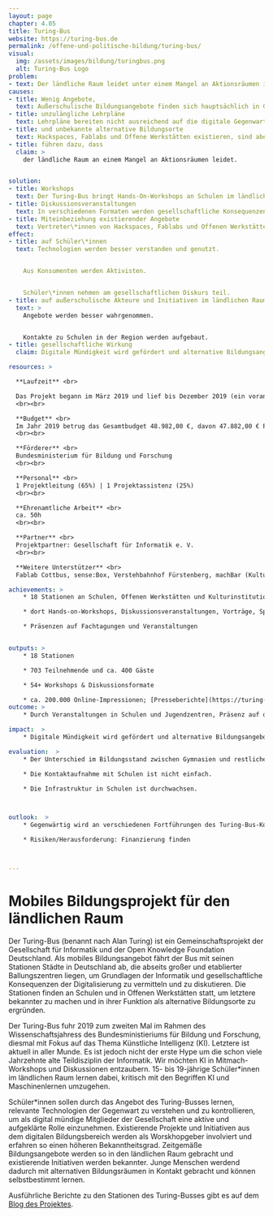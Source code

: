 ```yaml
---
layout: page
chapter: 4.05
title: Turing-Bus
website: https://turing-bus.de
permalink: /offene-und-politische-bildung/turing-bus/
visual:
  img: /assets/images/bildung/turingbus.png
  alt: Turing-Bus Logo
problem:
- text: Der ländliche Raum leidet unter einem Mangel an Aktionsräumen im Bereich der digitalen Bildung.
causes:
- title: Wenig Angebote,
  text: Außerschulische Bildungsangebote finden sich hauptsächlich in Großstädten und Ballungszentren.
- title: unzulängliche Lehrpläne
  text: Lehrpläne bereiten nicht ausreichend auf die digitale Gegenwart und Zukunft vor.
- title: und unbekannte alternative Bildungsorte
  text: Hackspaces, Fablabs und Offene Werkstätten existieren, sind aber oft nicht (ausreichend) bekannt.
- title: führen dazu, dass
  claim: >
    der ländliche Raum an einem Mangel an Aktionsräumen leidet.


solution:
- title: Workshops
  text: Der Turing-Bus bringt Hands-On-Workshops an Schulen im ländlichen Raum, die ohne Vorbildung an Themen der Informatik heranführen.
- title: Diskussionsveranstaltungen
  text: In verschiedenen Formaten werden gesellschaftliche Konsequenzen der Digitalisierung mit Vertreter\*innen aus Politik und Wirtschaft diskutiert.
- title: Miteinbeziehung existierender Angebote
  text: Vertreter\*innen von Hackspaces, Fablabs und Offenen Werkstätten werden als Workshopleiter und als Diskussionsteilnehmer\*innen miteinbezogen.
effect:
- title: auf Schüler\*innen
  text: Technologien werden besser verstanden und genutzt.


    Aus Konsumenten werden Aktivisten.


    Schüler\*innen nehmen am gesellschaftlichen Diskurs teil.
- title: auf außerschulische Akteure und Initiativen im ländlichen Raum
  text: >
    Angebote werden besser wahrgenommen.


    Kontakte zu Schulen in der Region werden aufgebaut.
- title: gesellschaftliche Wirkung
  claim: Digitale Mündigkeit wird gefördert und alternative Bildungsangebote werden relevanter.

resources: >

  **Laufzeit** <br>

  Das Projekt begann im März 2019 ​und lief bis Dezember 2019 (ein vorangegangenes Projekt des Turing-Busses lief von Februar 2018 bis Dezember 2018).
  <br><br>

  **Budget** <br>
  Im Jahr 2019 betrug das Gesamtbudget 48.982,00 €, davon 47.882,00 € Personalmittel und 1.100,00 € Sachkosten. Das Projekt war zu 100% finanziert.
  <br><br>

  **Förderer** <br>
  Bundesministerium für Bildung und Forschung
  <br><br>

  **Personal** <br>
  1 Projektleitung (65%) | 1 Projektassistenz (25%)
  <br><br>

  **Ehrenamtliche Arbeit** <br>
  ca. 50h
  <br><br>

  **Partner** <br>
  Projektpartner: Gesellschaft für Informatik e. V.
  <br><br>

  **Weitere Unterstützer** <br>
  Fablab Cottbus, sense:Box, Verstehbahnhof Fürstenberg, machBar (Kulturzentrum Freiland), Technikschule clever.inside Lübbenau, Pestalozzi-Fröbel-Haus in Berlin-Schöneberg, Otto-Hahn-Gymnasium in Gifhorn (NDS), Wilhelm-Busch-Gymnasium in Stadthagen (NDS), Ratsgymnasium Minden (NRW), Gymnasium Hermeskeil (RLP), Siebenpfeiffer-Gymnasium Kusel (RLP), Hans-Purrmann-Gymnasium in Speyer (RLP), Deutsches Museum Bonn (NRW), Kino Babylon in Berlin, John-Lennon-Gymnasium in Berlin, KI und wir*, Festung Mark in Magdeburg

achievements: >
    * 18 Stationen an Schulen, Offenen Werkstätten und Kulturinstitutionen in Brandenburg, Sachsen-Anhalt, Rheinland-Pfalz, Sachsen, Niedersachsen und Nordrhein-Westfalen mit jeweils zwischen 10 bis 120 Teilnehmenden, vorwiegend Schülerinnen und Schüler zwischen 15 und 19 Jahren

    * dort Hands-on-Workshops, Diskussionsveranstaltungen, Vorträge, Spiele sowohl als kurze 90-min-Workshops im regulären Unterrichtsablauf als auch als eigener Projekttag für eine oder mehrere Klassenstufen und klassen- und jahrgangsübergreifend oder als Teil eines Schulprojekttags (Templin) sowie als außerschulische Veranstaltung.

    * Präsenzen auf Fachtagungen und Veranstaltungen


outputs: >
    * 18 Stationen

    * 703 Teilnehmende und ca. 400 Gäste

    * 54+ Workshops & Diskussionsformate

    * ca. 200.000 Online-Impressionen; [Presseberichte](https://turing-bus.de/presse/) in Print und Digital
outcome: >
    * Durch Veranstaltungen in Schulen und Jugendzentren, Präsenz auf der Webseite und in den sozialen Medien wird ein Beitrag zur Verbreitung digitaler Bildungsangebote geleistet.

impact:  >
    * Digitale Mündigkeit wird gefördert und alternative Bildungsangebote werden relevanter.

evaluation:  >
    * Der Unterschied im Bildungsstand zwischen Gymnasien und restlichen Schulformen ist signifikant.

    * Die Kontaktaufnahme mit Schulen ist nicht einfach.

    * Die Infrastruktur in Schulen ist durchwachsen.



outlook:  >
    * Gegenwärtig wird an verschiedenen Fortführungen des Turing-Bus-Konzeptes gearbeitet

    * Risiken/Herausforderung: Finanzierung finden



---
```



# Mobiles Bildungsprojekt für den ländlichen Raum


Der Turing-Bus (benannt nach Alan Turing) ist ein Gemeinschaftsprojekt der Gesellschaft für Informatik und der Open Knowledge Foundation Deutschland. Als mobiles Bildungsangebot fährt der Bus mit seinen Stationen Städte in Deutschland ab, die abseits großer und etablierter Ballungszentren liegen, um Grundlagen der Informatik und gesellschaftliche Konsequenzen der Digitalisierung zu vermitteln und zu diskutieren. Die Stationen finden an Schulen und in Offenen Werkstätten statt, um letztere bekannter zu machen und in ihrer Funktion als alternative Bildungsorte zu ergründen.  

Der Turing-Bus fuhr 2019 zum zweiten Mal im Rahmen des Wissenschaftsjahress des Bundesministieriums für Bildung und Forschung, diesmal mit Fokus auf das Thema Künstliche Intelligenz (KI). Letztere ist aktuell in aller Munde. Es ist jedoch nicht der erste Hype um die schon viele Jahrzehnte alte Teildisziplin der Informatik. Wir möchten KI in Mitmach-Workshops und Diskussionen entzaubern. 15- bis 19-jährige Schüler*innen im ländlichen Raum lernen dabei, kritisch mit den Begriffen KI und Maschinenlernen umzugehen. 

Schüler\*innen sollen durch das Angebot des Turing-Busses lernen, relevante Technologien der Gegenwart zu verstehen und zu kontrollieren, um als digital mündige Mitglieder der Gesellschaft eine aktive und aufgeklärte Rolle einzunehmen. Existierende Projekte und Initiativen aus dem digitalen Bildungsbereich werden als Worskhopgeber involviert und erfahren so einen höheren Bekanntheitsgrad. Zeitgemäße Bildungsangebote werden so in den ländlichen Raum gebracht und existierende Initiativen werden bekannter. Junge Menschen werdend dadurch mit alternativen Bildungsräumen in Kontakt gebracht und können selbstbestimmt lernen.

Ausführliche Berichte zu den Stationen des Turing-Busses gibt es auf dem [Blog des Projektes](https://turing-bus.de/blog/).
